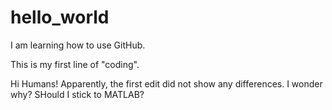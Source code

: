 # hello_world
I am learning how to use GitHub.

This is my first line of "coding".

Hi Humans!
Apparently, the first edit did not show any differences. I wonder why?
SHould I stick to MATLAB?

